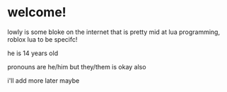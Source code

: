 # welcome!
lowly is some bloke on the internet that is pretty mid at lua programming, roblox lua to be specifc!

he is 14 years old

pronouns are he/him but they/them is okay also

i'll add more later maybe

